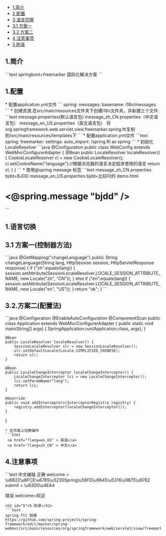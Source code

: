 * [1.简介](#1)
* [2 配置](#2)
* [3 语言切换](#3)
* [3.1 方案一](#3.1)
* [3.2 方案二](#3.2)
* [4 注意事项](#4)
* [5 附录](#5)


<h2 id="1">1.简介</h2>
```text
springboot+freemarker 国际化解决方案
```
<h2 id="2">1.配置</h2>
* 配置application.yml文件
```
spring:
    messages:
      basename: i18n/messages
```
* 创建资源,在src/main/resources文件夹下创建i18n文件夹，并新建三个文件:
```text
message.properties(默认语言包)
message_zh_CN.properties（中文语言包）
message_en_US.properties（英文语言包）
将org.springframework.web.servlet.view.freemarker.spring.ftl复制到/src/main/resources/templates下
```
* 配置application.yml文件
```text
spring:
  freemarker:
    settings:
      auto_import: /spring.ftl as spring
```  
* 初始化LocaleResolver
```java
@Configuration
  public class WebConfig extends WebMvcConfigurerAdapter {
      @Bean
      public LocaleResolver localeResolver() {
          CookieLocaleResolver cl = new CookieLocaleResolver();
          cl.setCookieName("language");//根据浏览器的语言决定程序使用的语言
          return cl;
      }
}
```
* 使用@spring message 标签
```text
  message_zh_CN.properties
  bjdd=BJDD
  message_en_US.properties
  bjdd=比较叼的
  demo.html
  <h1><@spring.message "bjdd" /></h1>
```
<h2 id="3">1.语言切换</h2>
<h2 id="3.1">3.1 方案一(控制器方法)</h2>
```java
@GetMapping("changeLanguage")
    public String changeLanguage(String lang, HttpSession session, HttpServletResponse response) {
        if ("zh".equals(lang)) {
            session.setAttribute(SessionLocaleResolver.LOCALE_SESSION_ATTRIBUTE_NAME, new Locale("zh", "CN"));
        } else if ("en".equals(lang)) {
            session.setAttribute(SessionLocaleResolver.LOCALE_SESSION_ATTRIBUTE_NAME, new Locale("en", "US"));
        }
        return "ok";
    }
```
<h2 id="3.2">3.2.方案二(配置法)</h2>
```java
@Configuration
@EnableAutoConfiguration
@ComponentScan
public class Application extends WebMvcConfigurerAdapter {
	public static void main(String[] args) {
		SpringApplication.run(Application.class, args);
	}

	@Bean
	public LocaleResolver localeResolver() {
		SessionLocaleResolver slr = new SessionLocaleResolver();
		slr.setDefaultLocale(Locale.SIMPLIFIED_CHINESE);
		return slr;
	}

	@Bean
	public LocaleChangeInterceptor localeChangeInterceptor() {
		LocaleChangeInterceptor lci = new LocaleChangeInterceptor();
		lci.setParamName("lang");
		return lci;
	}

	@Override
	public void addInterceptors(InterceptorRegistry registry) {
		registry.addInterceptor(localeChangeInterceptor());
	}
}
```
* 在页面上切换操作
```html
 <a href="?lang=en_US" > 英语</a>
 <a href="?lang=zh_CN" > 中文</a>
```

<h2 id="4">4.注意事项</h2>
```text
中文编辑
正确
welcome = \u6B22\u8FCE\u6765\u5230Spring\u56FD\u9645\u5316\u9875\u9762
submit = \u63D0\u4EA4

错误
welcome=欢迎
```
<h2 id="5">5.附录</h2>
```text
spring.ftl 链接
https://github.com/spring-projects/spring-framework/edit/master/spring-webmvc/src/main/resources/org/springframework/web/servlet/view/freemarker/spring.ftl
```



